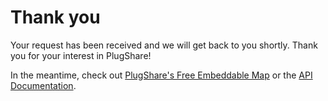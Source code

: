 # Thank you

Your request has been received and we will get back to you shortly. Thank you for your interest in PlugShare!

In the meantime, check out [PlugShare's Free Embeddable Map](embedding) or the [API Documentation](slate).